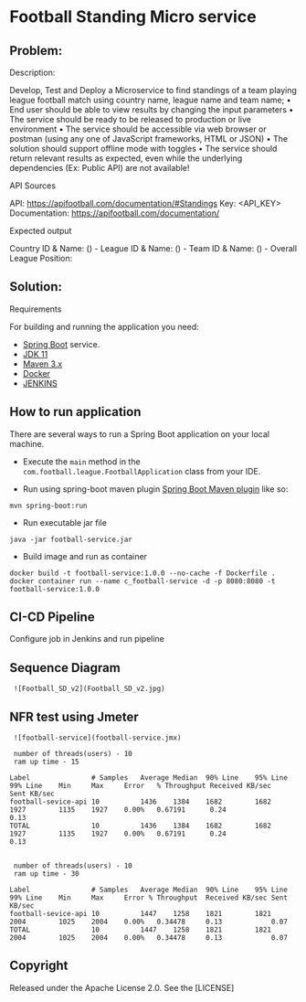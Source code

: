 # Football Standing Micro service

## Problem:

Description:

Develop, Test and Deploy a Microservice to find standings of a team playing league football match using country name, league name and team name;
• End user should be able to view results by changing the input parameters
• The service should be ready to be released to production or live environment
• The service should be accessible via web browser or postman (using any one of JavaScript frameworks, HTML or JSON)
• The solution should support offline mode with toggles
• The service should return relevant results as expected, even while the underlying dependencies (Ex: Public API) are not available!

API Sources

API: https://apifootball.com/documentation/#Standings
Key: <API_KEY>
Documentation: https://apifootball.com/documentation/

Expected output

Country ID & Name: (<ID>) - <name>
League ID & Name: (<ID>) - <name>
Team ID & Name: (<ID>) - <name>
Overall League Position: <position>

## Solution:

Requirements

For building and running the application you need:

- [Spring Boot](http://projects.spring.io/spring-boot/) service.
- [JDK 11](https://adoptium.net/temurin/releases?version=11)
- [Maven 3.x](https://maven.apache.org)
- [Docker](https://www.docker.com/)
- [JENKINS](CI-CD)

## How to run application

There are several ways to run a Spring Boot application on your local machine. 

- Execute the `main` method in the `com.football.league.FootballApplication` class from your IDE.

- Run using spring-boot maven plugin
[Spring Boot Maven plugin](https://docs.spring.io/spring-boot/docs/current/reference/html/build-tool-plugins-maven-plugin.html) like so:

```shell
mvn spring-boot:run
```

- Run executable jar file

```shell
java -jar football-service.jar
```

- Build image and run as container

```shell
docker build -t football-service:1.0.0 --no-cache -f Dockerfile .
docker container run --name c_football-service -d -p 8080:8080 -t football-service:1.0.0
```

## CI-CD Pipeline

Configure job in Jenkins and run pipeline

## Sequence Diagram

```
 ![Football_SD_v2](Football_SD_v2.jpg)

```

## NFR test using Jmeter

```
 ![football-service](football-service.jmx)
 
 number of threads(users) - 10
 ram up time - 15
 
Label				# Samples	Average	Median	90% Line	95% Line	99% Line	Min		Max		Error 	% Throughput Received KB/sec	Sent KB/sec
football-sevice-api	10			1436	1384	1682		1682		1927		1135	1927	0.00%	0.67191		 0.24				0.13
TOTAL				10			1436	1384	1682		1682		1927		1135	1927	0.00%	0.67191		 0.24				0.13


 number of threads(users) - 10
 ram up time - 30
 
Label				# Samples	Average	Median	90% Line	95% Line	99% Line	Min		Max		Error %	Throughput	Received KB/sec	Sent KB/sec
football-sevice-api	10			1447	1258	1821		1821		2004		1025	2004	0.00%	0.34478		0.13			0.07
TOTAL				10			1447	1258	1821		1821		2004		1025	2004	0.00%	0.34478		0.13			0.07

```

## Copyright

Released under the Apache License 2.0. See the [LICENSE]
